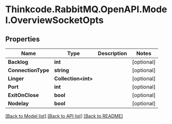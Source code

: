 # Thinkcode.RabbitMQ.OpenAPI.Model.OverviewSocketOpts
## Properties

Name | Type | Description | Notes
------------ | ------------- | ------------- | -------------
**Backlog** | **int** |  | [optional] 
**ConnectionType** | **string** |  | [optional] 
**Linger** | **Collection&lt;int&gt;** |  | [optional] 
**Port** | **int** |  | [optional] 
**ExitOnClose** | **bool** |  | [optional] 
**Nodelay** | **bool** |  | [optional] 

[[Back to Model list]](../README.md#documentation-for-models) [[Back to API list]](../README.md#documentation-for-api-endpoints) [[Back to README]](../README.md)

